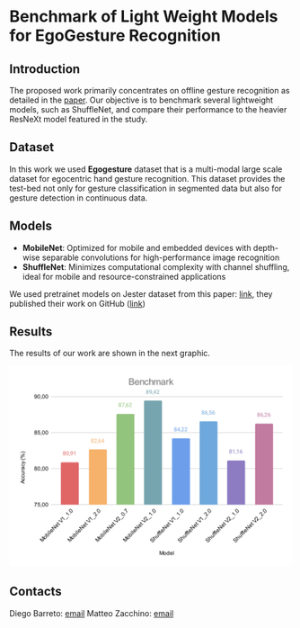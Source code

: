 # Benchmark of Light Weight Models for EgoGesture Recognition

## Introduction
The proposed work primarily concentrates on offline gesture recognition as detailed in the [paper](https://doi.org/10.48550/arXiv.1901.10323). Our objective is to benchmark several lightweight models, such as ShuffleNet, and compare their performance to the heavier ResNeXt model featured in the study.
## Dataset
In this work we used **Egogesture** dataset that is a multi-modal large scale dataset for egocentric hand gesture recognition. This dataset provides the test-bed not only for gesture classification in segmented data but also for gesture detection in continuous data.

## Models
- __MobileNet__: Optimized for mobile and embedded devices with depth-wise separable convolutions for high-performance image recognition
- __ShuffleNet__: Minimizes computational complexity with channel shuffling, ideal for mobile and resource-constrained applications

We used pretrainet models on Jester dataset from this paper: [link](https://arxiv.org/pdf/1904.02422), they published their work on GitHub ([link](https://github.com/okankop/Efficient-3DCNNs))


## Results
The results of our work are shown in the next graphic.

![Benchmark of the tested models](./readme_assets/Benchmark.svg)


## Contacts

Diego Barreto: [email](mailto:diego.barreto.mattias@gmail.com?subject=[GitHub]%20EgoGesture_Recognition)
Matteo Zacchino: [email](mailto:matteo.zacchino2000@gmail.com?subject=[GitHub]%20EgoGesture_Recognition)